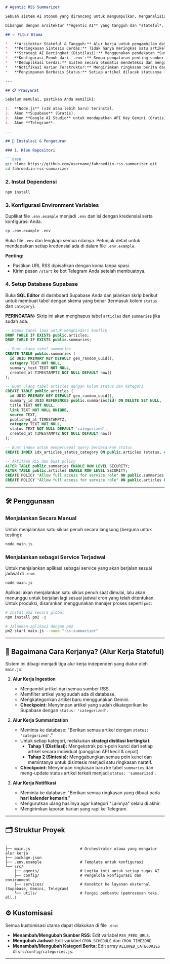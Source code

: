 ```markdown

# Agentic RSS Summarizer

Sebuah sistem AI otonom yang dirancang untuk mengumpulkan, menganalisis, dan meringkas berita dari berbagai sumber RSS. Proyek ini mengubah lautan informasi harian menjadi ringkasan tematik yang cerdas dan mengirimkannya sebagai laporan harian melalui Telegram.

Dibangun dengan arsitektur **Agentic AI** yang tangguh dan *stateful*, sistem ini memecah tugas-tugas kompleks menjadi alur kerja independen yang berkomunikasi melalui database, memastikan keandalan dan efisiensi.

## ✨ Fitur Utama

*   **Arsitektur Stateful & Tangguh:** Alur kerja untuk pengambilan data (*ingestion*), peringkasan (*summarization*), dan notifikasi berjalan secara independen. Kegagalan pada satu tahap tidak akan menghentikan yang lain, dan sistem akan otomatis mencoba kembali tugas yang tertunda pada siklus berikutnya.
*   **Peringkasan Sintesis Cerdas:** Tidak hanya meringkas satu artikel, AI ini membaca **beberapa artikel** per kategori dan **mensintesis** tema-tema utama menjadi satu narasi yang koheren.
*   **Strategi AI Bertingkat (Distilasi):** Menggunakan pendekatan *Summarize-then-Synthesize* yang canggih untuk menghindari batas token dan *rate limiting* API, membuatnya sangat efisien dan hemat biaya.
*   **Konfigurasi Penuh dari `.env`:** Semua pengaturan penting—sumber RSS, jadwal cron, zona waktu, dan kategori berita—dapat diubah langsung dari file `.env` tanpa menyentuh kode.
*   **Deduplikasi Cerdas:** Sistem secara otomatis mendeteksi dan mengabaikan berita yang sudah pernah diproses, memastikan tidak ada pekerjaan ganda.
*   **Notifikasi Harian Terstruktur:** Mengirimkan ringkasan berita dari **hari kalender kemarin** setiap pagi melalui Telegram, dengan kategori "Lainnya" selalu di akhir untuk keterbacaan maksimal.
*   **Penyimpanan Berbasis Status:** Setiap artikel dilacak statusnya (`categorized`, `summarized`) di database Supabase, memungkinkan alur kerja yang andal.

---

## 📋 Prasyarat

Sebelum memulai, pastikan Anda memiliki:

1.  **Node.js** (v18 atau lebih baru) terinstal.
2.  Akun **Supabase** (Gratis).
3.  Akun **Google AI Studio** untuk mendapatkan API Key Gemini (Gratis).
4.  Akun **Telegram**.

---

## 🚀 Instalasi & Pengaturan

### 1. Klon Repositori

```bash
git clone https://github.com/username/fahroediin-rss-summarizer.git
cd fahroediin-rss-summarizer
```

### 2. Instal Dependensi

```bash
npm install
```

### 3. Konfigurasi Environment Variables

Duplikat file `.env.example` menjadi `.env` dan isi dengan kredensial serta konfigurasi Anda.

```bash
cp .env.example .env
```

Buka file `.env` dan lengkapi semua nilainya. Petunjuk detail untuk mendapatkan setiap kredensial ada di dalam file `.env.example`.

**Penting:**
*   Pastikan URL RSS dipisahkan dengan koma tanpa spasi.
*   Kirim pesan `/start` ke bot Telegram Anda setelah membuatnya.

### 4. Setup Database Supabase

Buka **SQL Editor** di dashboard Supabase Anda dan jalankan skrip berikut untuk membuat tabel dengan skema yang benar (termasuk kolom `status` dan `category`).

**PERINGATAN:** Skrip ini akan menghapus tabel `articles` dan `summaries` jika sudah ada.

```sql
-- Hapus tabel lama untuk menghindari konflik
DROP TABLE IF EXISTS public.articles;
DROP TABLE IF EXISTS public.summaries;

-- Buat ulang tabel summaries
CREATE TABLE public.summaries (
  id UUID PRIMARY KEY DEFAULT gen_random_uuid(),
  category TEXT NOT NULL,
  summary_text TEXT NOT NULL,
  created_at TIMESTAMPTZ NOT NULL DEFAULT now()
);

-- Buat ulang tabel articles dengan kolom status dan kategori
CREATE TABLE public.articles (
  id UUID PRIMARY KEY DEFAULT gen_random_uuid(),
  summary_id UUID REFERENCES public.summaries(id) ON DELETE SET NULL,
  title TEXT NOT NULL,
  link TEXT NOT NULL UNIQUE,
  source TEXT,
  published_at TIMESTAMPTZ,
  category TEXT NOT NULL,
  status TEXT NOT NULL DEFAULT 'categorized',
  created_at TIMESTAMPTZ NOT NULL DEFAULT now()
);

-- Buat index untuk mempercepat query berdasarkan status
CREATE INDEX idx_articles_status_category ON public.articles (status, category);

-- Aktifkan RLS dan buat policy
ALTER TABLE public.summaries ENABLE ROW LEVEL SECURITY;
ALTER TABLE public.articles ENABLE ROW LEVEL SECURITY;
CREATE POLICY "Allow full access for service role" ON public.summaries FOR ALL TO service_role USING (true);
CREATE POLICY "Allow full access for service role" ON public.articles FOR ALL TO service_role USING (true);
```

---

## 🛠️ Penggunaan

### Menjalankan Secara Manual

Untuk menjalankan satu siklus penuh secara langsung (berguna untuk testing):

```bash
node main.js
```

### Menjalankan sebagai Service Terjadwal

Untuk menjalankan aplikasi sebagai service yang akan berjalan sesuai jadwal di `.env`:

```bash
node main.js
```
Aplikasi akan menjalankan satu siklus penuh saat dimulai, lalu akan menunggu untuk berjalan lagi sesuai jadwal cron yang telah ditentukan. Untuk produksi, disarankan menggunakan manajer proses seperti `pm2`:

```bash
# Instal pm2 secara global
npm install pm2 -g

# Jalankan aplikasi dengan pm2
pm2 start main.js --name "rss-summarizer"
```

---

## 🧠 Bagaimana Cara Kerjanya? (Alur Kerja Stateful)

Sistem ini dibagi menjadi tiga alur kerja independen yang diatur oleh `main.js`:

1.  **Alur Kerja Ingestion**
    *   Mengambil artikel dari semua sumber RSS.
    *   Memfilter artikel yang sudah ada di database.
    *   Mengkategorikan artikel baru menggunakan Gemini.
    *   **Checkpoint:** Menyimpan artikel yang sudah dikategorikan ke Supabase dengan `status: 'categorized'`.

2.  **Alur Kerja Summarization**
    *   Meminta ke database: "Berikan semua artikel dengan `status: 'categorized'`."
    *   Untuk setiap kategori, melakukan **strategi distilasi bertingkat**:
        *   **Tahap 1 (Distilasi):** Mengekstrak poin-poin kunci dari setiap artikel secara individual (panggilan API kecil & cepat).
        *   **Tahap 2 (Sintesis):** Menggabungkan semua poin kunci dan memintanya untuk disintesis menjadi satu ringkasan naratif.
    *   **Checkpoint:** Menyimpan ringkasan baru ke tabel `summaries` dan meng-update status artikel terkait menjadi `status: 'summarized'`.

3.  **Alur Kerja Notifikasi**
    *   Meminta ke database: "Berikan semua ringkasan yang dibuat pada **hari kalender kemarin**."
    *   Mengurutkan ulang hasilnya agar kategori "Lainnya" selalu di akhir.
    *   Mengirimkan laporan harian yang rapi ke Telegram.

---

## 🗂️ Struktur Proyek

```
.
├── main.js                      # Orchestrator utama yang mengatur alur kerja
├── package.json
├── .env.example                 # Template untuk konfigurasi
└── src/
    ├── agents/                  # Logika inti untuk setiap tugas AI
    ├── config/                  # Pengelola konfigurasi dan environment
    ├── services/                # Konektor ke layanan eksternal (Supabase, Gemini, Telegram)
    └── utils/                   # Fungsi pembantu (pemrosesan teks, dll.)
```

## ⚙️ Kustomisasi

Semua kustomisasi utama dapat dilakukan di file `.env`:

*   **Menambah/Mengubah Sumber RSS**: Edit variabel `RSS_FEED_URLS`.
*   **Mengubah Jadwal**: Edit variabel `CRON_SCHEDULE` dan `CRON_TIMEZONE`.
*   **Menambah/Mengubah Kategori Berita**: Edit array `ALLOWED_CATEGORIES` di `src/config/categories.js`.

---

```